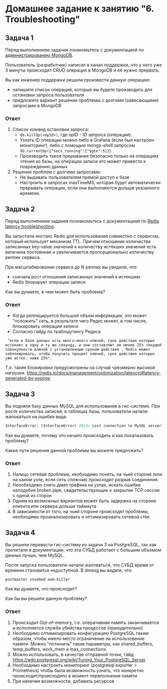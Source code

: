 # Домашнее задание к занятию "6. Troubleshooting"

## Задача 1

Перед выполнением задания ознакомьтесь с документацией по [администрированию MongoDB](https://docs.mongodb.com/manual/administration/).

Пользователь (разработчик) написал в канал поддержки, что у него уже 3 минуты происходит CRUD операция в MongoDB и её 
нужно прервать. 

Вы как инженер поддержки решили произвести данную операцию:
- напишите список операций, которые вы будете производить для остановки запроса пользователя
- предложите вариант решения проблемы с долгими (зависающими) запросами в MongoDB

### Ответ

1. Список команд остановки запроса:
    * `db.killOp(<opId>)`, где opID - ID запроса (операции).
    * Узнать ID операции можно либо в Grafana (если был настроен мониторинг), либо с помощью mongo-shell запросом `db.currentOp({"secs_running":{"$gte":5}}`)
    * Производить такое прерывание безопасно только на операциях чтения из базы, на операции записи это может привести к повреждению данных
2. Решение проблем с долгими запросами:
    * Не выдавать пользователям прямой доступ к базе
    * Настроить в запросах maxTimeMS, которая будет автоматически прерывать операции, если они выполняются дольше указанного времени.

## Задача 2

Перед выполнением задания познакомьтесь с документацией по [Redis latency troobleshooting](https://redis.io/topics/latency).

Вы запустили инстанс Redis для использования совместно с сервисом, который использует механизм TTL. 
Причем отношение количества записанных key-value значений к количеству истёкших значений есть величина постоянная и
увеличивается пропорционально количеству реплик сервиса. 

При масштабировании сервиса до N реплик вы увидели, что:
- сначала рост отношения записанных значений к истекшим
- Redis блокирует операции записи

Как вы думаете, в чем может быть проблема?

### Ответ

* Когда реплицируется большой объем информации, это может "положить" сеть, в результате чего Редис может, в том числе, блокировать операции записи.
* Согласно гайду по траблшутингу Редиса


```
 "если в базе данных есть много-много ключей, срок действия которых истекает в одну и ту же секунду, и они составляют не менее 25% текущей совокупности ключей с установленным сроком действия , Redis может заблокировать, чтобы получить процент ключей, срок действия которых уже истек. ниже 25%". 
```

Т.е. такие блокировки предусмотрены на случай чрезмерно высокой нагрузки. 
https://redis.io/docs/management/optimization/latency/#latency-generated-by-expires

 
## Задача 3

Вы подняли базу данных MySQL для использования в гис-системе. При росте количества записей, в таблицах базы,
пользователи начали жаловаться на ошибки вида:
```python
InterfaceError: (InterfaceError) 2013: Lost connection to MySQL server during query u'SELECT..... '
```

Как вы думаете, почему это начало происходить и как локализовать проблему?

Какие пути решения данной проблемы вы можете предложить?

### Ответ

1. Налицо сетевая проблема, необходимо понять, на чьей стороне (или на каком узле, если сеть сложная) происходит разрыв соединения.
2. Неообходимо снять дамп трафика на узлах, искать ошибки наподобие broken pipe, свидетельствующие о закрытии TCP сессии с одной из сторон
3. Одним из возможных вариантов может быть задержка на стороне клиента или сервера дольше таймаута
4. В зависимости от того, на чьей стороне происходят проблемы, необходимо проанализировать и оптимизировать сетевой стек

## Задача 4


Вы решили перевести гис-систему из задачи 3 на PostgreSQL, так как прочитали в документации, что эта СУБД работает с 
большим объемом данных лучше, чем MySQL.

После запуска пользователи начали жаловаться, что СУБД время от времени становится недоступной. В dmesg вы видите, что:

`postmaster invoked oom-killer`

Как вы думаете, что происходит?

Как бы вы решили данную проблему?

### Ответ

1. Происходит Out-of-memory, т.е. оперативная память заканчивается и исполняется служба убийства процессов (принудительно)
2. Необходимо оптимизировать конфигурацию PostgreSQL таким образом, чтобы имело место ограничение на использование памяти. Можно "потюнить" такие параметры, как shared_buffers, temp_buffers, work_mem и max_connections.
3. Можно использовать, в качестве отправной точки, гайд: https://wiki.postgresql.org/wiki/Tuning_Your_PostgreSQL_Server
4. Необходимо настроить мониторинг (postgresql exporter > Prometheus) чтобы была возможность узнать, что конкретно происходит/происходило в момент переполнения памяти
5. При наличии возможности, добавить ресурсов
